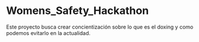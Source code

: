 # Womens_Safety_Hackathon
Este proyecto busca crear concientización sobre lo que es el doxing y como podemos evitarlo en la actualidad.
